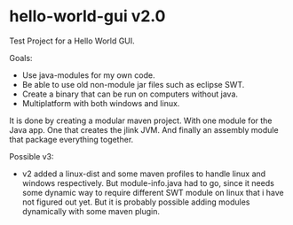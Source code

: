 # hello-world-gui v2.0
Test Project for a Hello World GUI.

Goals:
* Use java-modules for my own code.
* Be able to use old non-module jar files such as eclipse SWT.
* Create a binary that can be run on computers without java.
* Multiplatform with both windows and linux.

It is done by creating a modular maven project. With one module for the Java app.
One that creates the jlink JVM. And finally an assembly module that package everything together.

Possible v3:
* v2 added a linux-dist and some maven profiles to handle linux and windows respectively.
  But module-info.java had to go, since it needs some dynamic way to require different SWT module on linux that i have not figured out yet.
  But it is probably possible adding modules dynamically with some maven plugin.